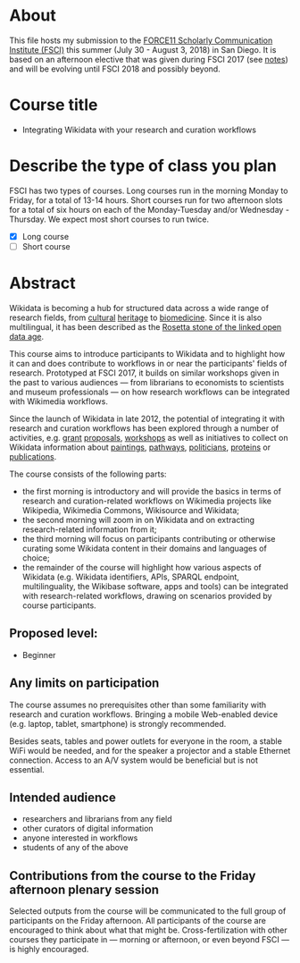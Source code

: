 # About

This file hosts my submission to the [FORCE11 Scholarly Communication Institute (FSCI)](https://www.force11.org/fsci) this summer (July 30 - August 3, 2018) in San Diego. It is based on an afternoon elective that was given during FSCI 2017 (see [notes](https://www.wikidata.org/wiki/User:Daniel_Mietchen/FSCI_2017)) and will be evolving until FSCI 2018 and possibly beyond.

# Course title

- Integrating Wikidata with your research and curation workflows

# Describe the type of class you plan

FSCI has two types of courses. Long courses run in the morning Monday to Friday, for a total of 13-14 hours. Short courses run for two afternoon slots for a total of six hours on each of the Monday-Tuesday and/or Wednesday -Thursday. We expect most short courses to run twice. 

- [x] Long course
- [ ] Short course

# Abstract

Wikidata is becoming a hub for structured data across a wide range of research fields, from [cultural](http://blogs.bodleian.ox.ac.uk/digital/author/poulterm/) [heritage](https://medium.com/@alexstinson/wikidata-in-collections-building-a-universal-language-for-connecting-glam-catalogs-59b14aa3214c) to [biomedicine](https://www.slideshare.net/andrewsu/bosc2017-using-wikidata-as-an-open-communitymaintained-database-of-biomedical-knowledge). Since it is also multilingual, it has been described as the [Rosetta stone of the linked open data age](http://lab.cccb.org/en/wikidata-the-new-rosetta-stone/).

This course aims to introduce participants to Wikidata and to highlight how it can and does contribute to workflows in or near the participants' fields of research. Prototyped at FSCI 2017, it builds on similar workshops given in the past to various audiences &mdash; from librarians to economists to scientists and museum professionals &mdash; on how research workflows can be integrated with Wikimedia workflows.

Since the launch of Wikidata in late 2012, the potential of integrating it with research and curation workflows has been explored through a number of activities, e.g. [grant](https://doi.org/10.3897/rio.1.e7573) [proposals](http://sulab.org/2017/07/the-gene-wiki-project-looking-to-the-future-v-2017/), [workshops](https://www.wikidata.org/wiki/Wikidata:WikiProject_Ontology/Biocuration_2016) as well as initiatives to collect on Wikidata information about [paintings](https://www.wikidata.org/wiki/Wikidata:WikiProject_sum_of_all_paintings), [pathways](https://www.wikidata.org/wiki/User:ProteinBoxBot/SPARQL_Examples#Wikidata_-%3E_Wikipathways), [politicians](https://www.mysociety.org/democracy/everypolitician/), [proteins](https://www.wikidata.org/wiki/User:ProteinBoxBot/SPARQL_Examples#Uniprot_-%3E_Wikidata) or [publications](https://meta.wikimedia.org/wiki/WikiCite).

The course consists of the following parts:
- the first morning is introductory and will provide the basics in terms of research and curation-related workflows on Wikimedia projects like Wikipedia, Wikimedia Commons, Wikisource and Wikidata;
- the second morning will zoom in on Wikidata and on extracting research-related information from it;
- the third morning will focus on participants contributing or otherwise curating some Wikidata content in their domains and languages of choice;
- the remainder of the course will highlight how various aspects of Wikidata (e.g. Wikidata identifiers, APIs, SPARQL endpoint, multilinguality, the Wikibase software, apps and tools) can be integrated with research-related workflows, drawing on scenarios provided by course participants.

## Proposed level: 

- Beginner

## Any limits on participation

The course assumes no prerequisites other than some familiarity with research and curation workflows. Bringing a mobile Web-enabled device (e.g. laptop, tablet, smartphone) is strongly recommended.

Besides seats, tables and power outlets for everyone in the room, a stable WiFi would be needed, and for the speaker a projector and a stable Ethernet connection. Access to an A/V system would be beneficial but is not essential.

## Intended audience

- researchers and librarians from any field
- other curators of digital information
- anyone interested in workflows
- students of any of the above

## Contributions from the course to the Friday afternoon plenary session

Selected outputs from the course will be communicated to the full group of participants on the Friday afternoon. All participants of the course are encouraged to think about what that might be. Cross-fertilization with other courses they participate in &mdash; morning or afternoon, or even beyond FSCI &mdash; is highly encouraged.
